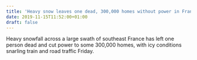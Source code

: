 ```yaml
---
title: 'Heavy snow leaves one dead, 300,000 homes without power in France'
date: 2019-11-15T11:52:00+01:00
draft: false
---
```


Heavy snowfall across a large swath of southeast France has left one person dead and cut power to some 300,000 homes, with icy conditions snarling train and road traffic Friday.